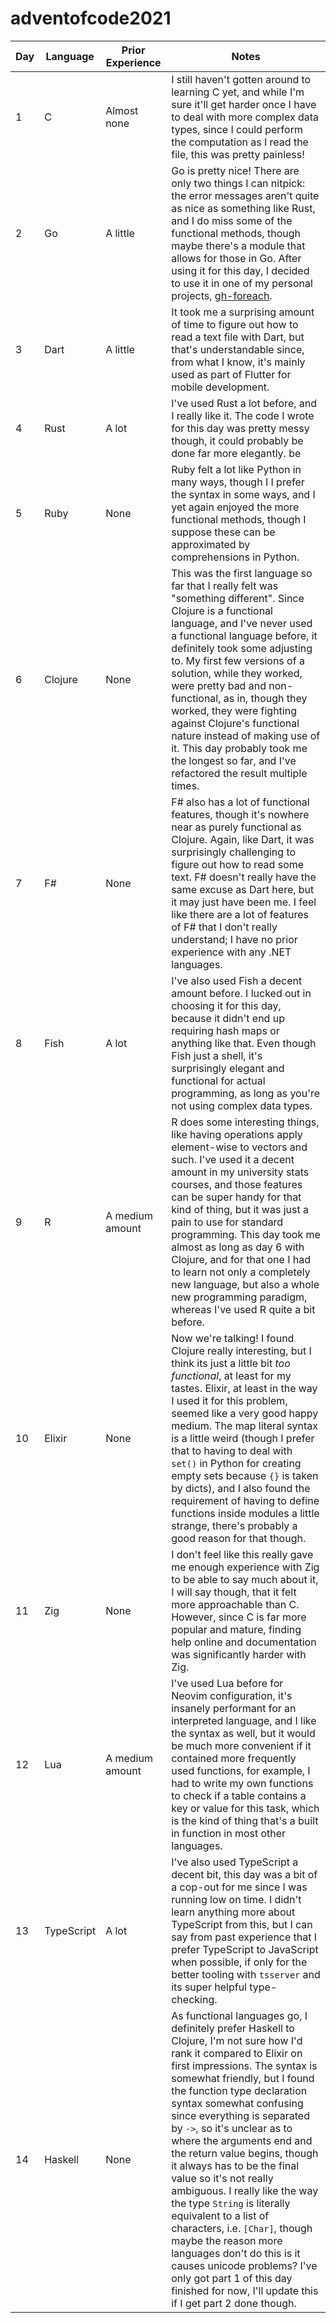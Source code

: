 <!-- cspell:ignore adventofcode neovim -->

# adventofcode2021

| Day | Language   | Prior Experience | Notes                                                                                                                                                                                                                                                                                                                                                                                                                                                                                                                                                                                                                                                                                                                                  |
| --- | ---------- | ---------------- | -------------------------------------------------------------------------------------------------------------------------------------------------------------------------------------------------------------------------------------------------------------------------------------------------------------------------------------------------------------------------------------------------------------------------------------------------------------------------------------------------------------------------------------------------------------------------------------------------------------------------------------------------------------------------------------------------------------------------------------- |
| 1   | C          | Almost none      | I still haven't gotten around to learning C yet, and while I'm sure it'll get harder once I have to deal with more complex data types, since I could perform the computation as I read the file, this was pretty painless!                                                                                                                                                                                                                                                                                                                                                                                                                                                                                                             |
| 2   | Go         | A little         | Go is pretty nice! There are only two things I can nitpick: the error messages aren't quite as nice as something like Rust, and I do miss some of the functional methods, though maybe there's a module that allows for those in Go. After using it for this day, I decided to use it in one of my personal projects, [gh-foreach](https://github.com/mtoohey31/gh-foreach).                                                                                                                                                                                                                                                                                                                                                           |
| 3   | Dart       | A little         | It took me a surprising amount of time to figure out how to read a text file with Dart, but that's understandable since, from what I know, it's mainly used as part of Flutter for mobile development.                                                                                                                                                                                                                                                                                                                                                                                                                                                                                                                                 |
| 4   | Rust       | A lot            | I've used Rust a lot before, and I really like it. The code I wrote for this day was pretty messy though, it could probably be done far more elegantly. be                                                                                                                                                                                                                                                                                                                                                                                                                                                                                                                                                                             |
| 5   | Ruby       | None             | Ruby felt a lot like Python in many ways, though I I prefer the syntax in some ways, and I yet again enjoyed the more functional methods, though I suppose these can be approximated by comprehensions in Python.                                                                                                                                                                                                                                                                                                                                                                                                                                                                                                                      |
| 6   | Clojure    | None             | This was the first language so far that I really felt was "something different". Since Clojure is a functional language, and I've never used a functional language before, it definitely took some adjusting to. My first few versions of a solution, while they worked, were pretty bad and non-functional, as in, though they worked, they were fighting against Clojure's functional nature instead of making use of it. This day probably took me the longest so far, and I've refactored the result multiple times.                                                                                                                                                                                                               |
| 7   | F#         | None             | F# also has a lot of functional features, though it's nowhere near as purely functional as Clojure. Again, like Dart, it was surprisingly challenging to figure out how to read some text. F# doesn't really have the same excuse as Dart here, but it may just have been me. I feel like there are a lot of features of F# that I don't really understand; I have no prior experience with any .NET languages.                                                                                                                                                                                                                                                                                                                        |
| 8   | Fish       | A lot            | I've also used Fish a decent amount before. I lucked out in choosing it for this day, because it didn't end up requiring hash maps or anything like that. Even though Fish just a shell, it's surprisingly elegant and functional for actual programming, as long as you're not using complex data types.                                                                                                                                                                                                                                                                                                                                                                                                                              |
| 9   | R          | A medium amount  | R does some interesting things, like having operations apply element-wise to vectors and such. I've used it a decent amount in my university stats courses, and those features can be super handy for that kind of thing, but it was just a pain to use for standard programming. This day took me almost as long as day 6 with Clojure, and for that one I had to learn not only a completely new language, but also a whole new programming paradigm, whereas I've used R quite a bit before.                                                                                                                                                                                                                                        |
| 10  | Elixir     | None             | Now we're talking! I found Clojure really interesting, but I think its just a little bit _too functional_, at least for my tastes. Elixir, at least in the way I used it for this problem, seemed like a very good happy medium. The map literal syntax is a little weird (though I prefer that to having to deal with `set()` in Python for creating empty sets because `{}` is taken by dicts), and I also found the requirement of having to define functions inside modules a little strange, there's probably a good reason for that though.                                                                                                                                                                                      |
| 11  | Zig        | None             | I don't feel like this really gave me enough experience with Zig to be able to say much about it, I will say though, that it felt more approachable than C. However, since C is far more popular and mature, finding help online and documentation was significantly harder with Zig.                                                                                                                                                                                                                                                                                                                                                                                                                                                  |
| 12  | Lua        | A medium amount  | I've used Lua before for Neovim configuration, it's insanely performant for an interpreted language, and I like the syntax as well, but it would be much more convenient if it contained more frequently used functions, for example, I had to write my own functions to check if a table contains a key or value for this task, which is the kind of thing that's a built in function in most other languages.                                                                                                                                                                                                                                                                                                                        |
| 13  | TypeScript | A lot            | I've also used TypeScript a decent bit, this day was a bit of a cop-out for me since I was running low on time. I didn't learn anything more about TypeScript from this, but I can say from past experience that I prefer TypeScript to JavaScript when possible, if only for the better tooling with `tsserver` and its super helpful type-checking.                                                                                                                                                                                                                                                                                                                                                                                  |
| 14  | Haskell    | None             | As functional languages go, I definitely prefer Haskell to Clojure, I'm not sure how I'd rank it compared to Elixir on first impressions. The syntax is somewhat friendly, but I found the function type declaration syntax somewhat confusing since everything is separated by `->`, so it's unclear as to where the arguments end and the return value begins, though it always has to be the final value so it's not really ambiguous. I really like the way the type `String` is literally equivalent to a list of characters, i.e. `[Char]`, though maybe the reason more languages don't do this is it causes unicode problems? I've only got part 1 of this day finished for now, I'll update this if I get part 2 done though. |
